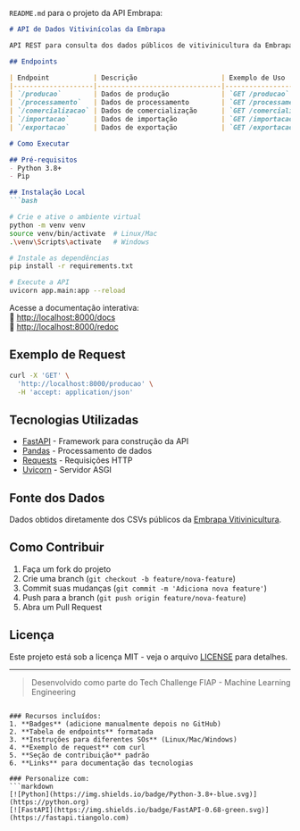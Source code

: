  `README.md` para o projeto da API Embrapa:

```markdown
# API de Dados Vitivinícolas da Embrapa

API REST para consulta dos dados públicos de vitivinicultura da Embrapa, construída com FastAPI.

## Endpoints

| Endpoint           | Descrição                     | Exemplo de Uso                     |
|--------------------|-------------------------------|------------------------------------|
| `/producao`        | Dados de produção             | `GET /producao`                    |
| `/processamento`   | Dados de processamento        | `GET /processamento`               |
| `/comercializacao` | Dados de comercialização      | `GET /comercializacao`             |
| `/importacao`      | Dados de importação           | `GET /importacao`                  |
| `/exportacao`      | Dados de exportação           | `GET /exportacao`                  |

# Como Executar

## Pré-requisitos
- Python 3.8+
- Pip

## Instalação Local
```bash

# Crie e ative o ambiente virtual
python -m venv venv
source venv/bin/activate  # Linux/Mac
.\venv\Scripts\activate   # Windows

# Instale as dependências
pip install -r requirements.txt

# Execute a API
uvicorn app.main:app --reload
```

Acesse a documentação interativa:  
🔹 [http://localhost:8000/docs](http://localhost:8000/docs)  
🔹 [http://localhost:8000/redoc](http://localhost:8000/redoc)

## Exemplo de Request
```bash
curl -X 'GET' \
  'http://localhost:8000/producao' \
  -H 'accept: application/json'
```

## Tecnologias Utilizadas
- [FastAPI](https://fastapi.tiangolo.com/) - Framework para construção da API
- [Pandas](https://pandas.pydata.org/) - Processamento de dados
- [Requests](https://docs.python-requests.org/) - Requisições HTTP
- [Uvicorn](https://www.uvicorn.org/) - Servidor ASGI

## Fonte dos Dados
Dados obtidos diretamente dos CSVs públicos da [Embrapa Vitivinicultura](http://vitibrasil.cnpuv.embrapa.br/).

## Como Contribuir
1. Faça um fork do projeto
2. Crie uma branch (`git checkout -b feature/nova-feature`)
3. Commit suas mudanças (`git commit -m 'Adiciona nova feature'`)
4. Push para a branch (`git push origin feature/nova-feature`)
5. Abra um Pull Request

## Licença
Este projeto está sob a licença MIT - veja o arquivo [LICENSE](LICENSE) para detalhes.

---
> Desenvolvido como parte do Tech Challenge FIAP - Machine Learning Engineering
```

### Recursos incluídos:
1. **Badges** (adicione manualmente depois no GitHub)
2. **Tabela de endpoints** formatada
3. **Instruções para diferentes SOs** (Linux/Mac/Windows)
4. **Exemplo de request** com curl
5. **Seção de contribuição** padrão
6. **Links** para documentação das tecnologias

### Personalize com:
```markdown
[![Python](https://img.shields.io/badge/Python-3.8+-blue.svg)](https://python.org)
[![FastAPI](https://img.shields.io/badge/FastAPI-0.68-green.svg)](https://fastapi.tiangolo.com)
``` 